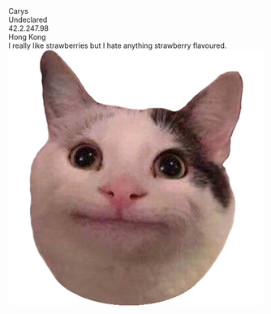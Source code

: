 <html>
  <head>
  </head>
  <body>
    Carys <br> Undeclared <br> 42.2.247.98 <br> Hong Kong <br>
    I really like strawberries but I hate anything strawberry flavoured. <br>
    <img src="cat.png" alt="cat">
  </body>
</html>
